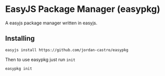# EasyJS Package Manager (easypkg)
A easyjs package manager written in easyjs.

## Installing
```bash
easyjs install https://github.com/jordan-castro/easypkg
```

Then to use easypkg just run `init`
```bash
easypkg init
```
